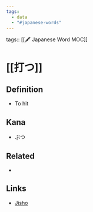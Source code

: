 ```yaml
---
tags:
  - data
  - "#japanese-words"
---
```

tags:: [[🖋️ Japanese Word MOC]]

# [[打つ]]


## Definition
- To hit

## Kana
- ぶつ

## Related
- 

## Links
- [Jisho](https://jisho.org/word/%E6%89%93%E3%81%A4-1)
